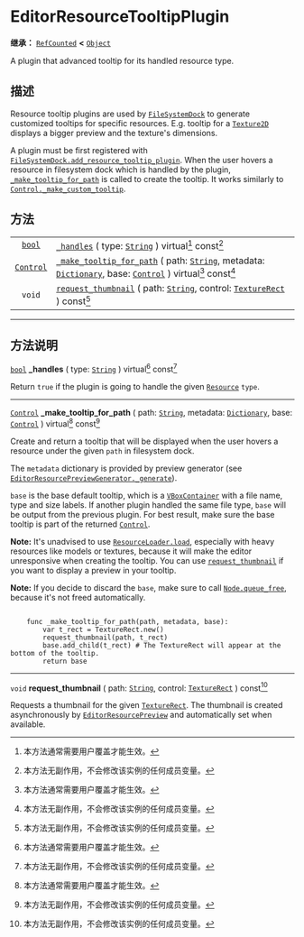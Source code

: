 <!-- ⚠ 请勿编辑本文件 ⚠ -->
<!-- 本文档使用脚本从 WeDot 引擎源码仓库生成。 -->
<!-- 生成脚本：https://github.com/WeDot-Engine/WeDot/tree/4.3/doc/tools/make_md.py； -->
<!-- 原文件：https://github.com/WeDot-Engine/WeDot/tree/4.3/doc/classes/EditorResourceTooltipPlugin.xml。 -->

<div id="_class_editorresourcetooltipplugin"></div>

# EditorResourceTooltipPlugin

**继承：** [`RefCounted`](class_refcounted.md) **<** [`Object`](class_object.md)

A plugin that advanced tooltip for its handled resource type.

## 描述

Resource tooltip plugins are used by [`FileSystemDock`](class_filesystemdock.md) to generate customized tooltips for specific resources. E.g. tooltip for a [`Texture2D`](class_texture2d.md) displays a bigger preview and the texture's dimensions.

A plugin must be first registered with [`FileSystemDock.add_resource_tooltip_plugin`](#class_filesystemdock_method_add_resource_tooltip_plugin). When the user hovers a resource in filesystem dock which is handled by the plugin, [`_make_tooltip_for_path`](#class_editorresourcetooltipplugin_private_method__make_tooltip_for_path) is called to create the tooltip. It works similarly to [`Control._make_custom_tooltip`](#class_control_private_method__make_custom_tooltip).

## 方法

|||
|:-:|:--|
| [`bool`](class_bool.md)       | [`_handles`](#class_editorresourcetooltipplugin_private_method__handles) ( type: [`String`](class_string.md) ) virtual[^virtual] const[^const]                                                                                                                 |
| [`Control`](class_control.md) | [`_make_tooltip_for_path`](#class_editorresourcetooltipplugin_private_method__make_tooltip_for_path) ( path: [`String`](class_string.md), metadata: [`Dictionary`](class_dictionary.md), base: [`Control`](class_control.md) ) virtual[^virtual] const[^const] |
| `void`                        | [`request_thumbnail`](#class_editorresourcetooltipplugin_method_request_thumbnail) ( path: [`String`](class_string.md), control: [`TextureRect`](class_texturerect.md) ) const[^const]                                                                         |

<!-- rst-class:: classref-section-separator -->

---

## 方法说明

<div id="_class_editorresourcetooltipplugin_private_method__handles"></div>

[`bool`](class_bool.md) **_handles** ( type: [`String`](class_string.md) ) virtual[^virtual] const[^const]<div id="class_editorresourcetooltipplugin_private_method__handles"></div>

Return `true` if the plugin is going to handle the given [`Resource`](class_resource.md) `type`.

<!-- rst-class:: classref-item-separator -->

---

<div id="_class_editorresourcetooltipplugin_private_method__make_tooltip_for_path"></div>

[`Control`](class_control.md) **_make_tooltip_for_path** ( path: [`String`](class_string.md), metadata: [`Dictionary`](class_dictionary.md), base: [`Control`](class_control.md) ) virtual[^virtual] const[^const]<div id="class_editorresourcetooltipplugin_private_method__make_tooltip_for_path"></div>

Create and return a tooltip that will be displayed when the user hovers a resource under the given `path` in filesystem dock.

The `metadata` dictionary is provided by preview generator (see [`EditorResourcePreviewGenerator._generate`](#class_editorresourcepreviewgenerator_private_method__generate)).

 `base` is the base default tooltip, which is a [`VBoxContainer`](class_vboxcontainer.md) with a file name, type and size labels. If another plugin handled the same file type, `base` will be output from the previous plugin. For best result, make sure the base tooltip is part of the returned [`Control`](class_control.md).

 **Note:** It's unadvised to use [`ResourceLoader.load`](#class_resourceloader_method_load), especially with heavy resources like models or textures, because it will make the editor unresponsive when creating the tooltip. You can use [`request_thumbnail`](#class_editorresourcetooltipplugin_method_request_thumbnail) if you want to display a preview in your tooltip.

 **Note:** If you decide to discard the `base`, make sure to call [`Node.queue_free`](#class_node_method_queue_free), because it's not freed automatically.

```

    func _make_tooltip_for_path(path, metadata, base):
        var t_rect = TextureRect.new()
        request_thumbnail(path, t_rect)
        base.add_child(t_rect) # The TextureRect will appear at the bottom of the tooltip.
        return base
```



<!-- rst-class:: classref-item-separator -->

---

<div id="_class_editorresourcetooltipplugin_method_request_thumbnail"></div>

`void` **request_thumbnail** ( path: [`String`](class_string.md), control: [`TextureRect`](class_texturerect.md) ) const[^const]<div id="class_editorresourcetooltipplugin_method_request_thumbnail"></div>

Requests a thumbnail for the given [`TextureRect`](class_texturerect.md). The thumbnail is created asynchronously by [`EditorResourcePreview`](class_editorresourcepreview.md) and automatically set when available.

[^virtual]: 本方法通常需要用户覆盖才能生效。
[^const]: 本方法无副作用，不会修改该实例的任何成员变量。
[^vararg]: 本方法除了能接受在此处描述的参数外，还能够继续接受任意数量的参数。
[^constructor]: 本方法用于构造某个类型。
[^static]: 调用本方法无需实例，可直接使用类名进行调用。
[^operator]: 本方法描述的是使用本类型作为左操作数的有效运算符。
[^bitfield]: 这个值是由下列位标志构成位掩码的整数。
[^void]: 无返回值。
